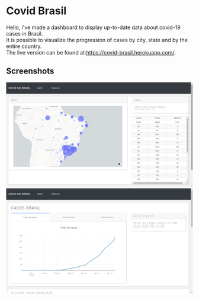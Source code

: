 # Covid Brasil
Hello, i've made a dashboard to display up-to-date data about covid-19 cases in Brasil.  
It is possible to visualize the progression of cases by city, state and by the entire country.   
The live version can be found at:https://covid-brasil.herokuapp.com/.
## Screenshots  
![](screenshots/Screenshot_map.png)  
![](screenshots/Screenshot_timeline.png) 

